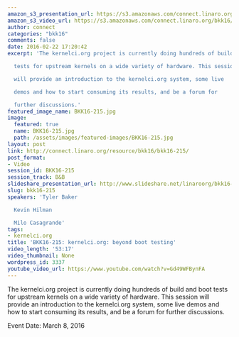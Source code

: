 ```yaml
---
amazon_s3_presentation_url: https://s3.amazonaws.com/connect.linaro.org/bkk16/Presentations/Tuesday/BKK16-215.pdf
amazon_s3_video_url: https://s3.amazonaws.com/connect.linaro.org/bkk16/Videos/Tuesday/BKK16-215%20kernelci%20dot%20org.mp4
author: connect
categories: "bkk16"
comments: false
date: 2016-02-22 17:20:42
excerpt: 'The kernelci.org project is currently doing hundreds of build and boot

  tests for upstream kernels on a wide variety of hardware. This session

  will provide an introduction to the kernelci.org system, some live

  demos and how to start consuming its results, and be a forum for

  further discussions.'
featured_image_name: BKK16-215.jpg
image:
  featured: true
  name: BKK16-215.jpg
  path: /assets/images/featured-images/BKK16-215.jpg
layout: post
link: http://connect.linaro.org/resource/bkk16/bkk16-215/
post_format:
- Video
session_id: BKK16-215
session_track: B&B
slideshare_presentation_url: http://www.slideshare.net/linaroorg/bkk16-215-kernelciorg-beyond-boot-testing
slug: bkk16-215
speakers: 'Tyler Baker

  Kevin Hilman

  Milo Casagrande'
tags:
- kernelci.org
title: 'BKK16-215: kernelci.org: beyond boot testing'
video_length: '53:17'
video_thumbnail: None
wordpress_id: 3337
youtube_video_url: https://www.youtube.com/watch?v=Gd49WFBynFA
---
```


The kernelci.org project is currently doing hundreds of build and boot tests for upstream kernels on a wide variety of hardware. This session will provide an introduction to the kernelci.org system, some live demos and how to start consuming its results, and be a forum for further discussions.

Event Date: March 8, 2016